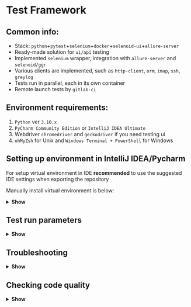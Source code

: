 # Test Framework

## Common info:

- Stack: `python`+`pytest`+`selenium`+`docker`+`selenoid-ui`+`allure-server`
- Ready-made solution for `ui/api` testing
- Implemented `selenium` wrapper, integration with `allure-server` and `selenoid/ggr`
- Various clients are implemented, such as `http-client`, `orm`, `imap`, `ssh`, `greylog`
- Tests run in parallel, each in its own container
- Remote launch tests by `gitlab-ci`


## Environment requirements:

1) `Python` ver `3.10.x`
2) `PyСharm Community Edition` or `IntelliJ IDEA Ultimate`
3) Webdriver `chromedriver` and `geckodriver` if you need testing ui
4) `ohMyZsh` for Unix and `Windows Terminal + PowerShell` for Windows

## Setting up environment in IntelliJ IDEA/Pycharm

For setup virtual environment in IDE **recommended** to use the suggested IDE settings when exporting the repository

Manually install virtual environment is below:

<details><summary><b>Show</b></summary><br>

1. Install virtualenv package

```shell script
pip3 install virtualenv
```

2. Create new virtualenv

```shell script
virtualenv env
```

3. Activate new virtualenv

```shell script
venv activate
```

4. Install requirements in your virtualenv

```shell script
pip install -r requirements.txt
```

### Setting up the interpreter

1. Open IDE and go to interpreter settings:

```shell script
File -> Setting -> Project Interpreter
```

2. In the drop-down window specify the path to the interpreter in the virtual environment:

```shell script
/env/bin/python
```

You can also create a new instance of the virtual environment and the interpreter by [official documentation](https://www.jetbrains.com/help/pycharm/configuring-python-interpreter.html)

### Setting up the test-runner

1. Open IDE and go to tools settings:

```shell script
File -> Setting -> Tools -> Python Integrated Tools
```

2. In the drop-down menu `Default test runner` select `pytest`

</details>

## Test run parameters

<details><summary><b>Show</b></summary><br>

You must uncomment the `pytest.ini.dist` file manually or with a command before running the tests:

```shell script
cp pytest.ini.dist pytest.ini
```

### Run args

For ease of launching and debugging tests, you can change the launch parameters in the `conftest.py` file instead of typing commands

1. Open file `conftest.py`

2. Go to func `pytest_addoption`

3. Change necessary key `default` for run args

Test run parameters in `conftest.py`:

`--env` - select env for test launch, corresponds to the names of the `.env` files in the directory `config/`

`--browser` - select browser for test launch

`--log_level` - select level logs

`--report` - select option of the generating Allure reports. `enable` or `disable`

Test run parameters in `pytest.ini`:

`--reruns [n]` - rerun all failed tests, where `n` - count of reruns

`--reruns-delay [seconds]` - delay before run failed test, in sec

`--only-rerun [ErrorType]` - rerun tests, which failed with specific error, `ErrorType` - type of error, for example, `AssertionError`

</details>

## Troubleshooting

<details><summary><b>Show</b></summary><br>

### Launch malfunctions

// in work

</details>

## Checking code quality

<details><summary><b>Show</b></summary><br>

External module is connected to check the quality of the code [pre-commit](https://pre-commit.com/)

Configuration is listed in the file .pre-commit-config.yaml

For local checking:
```
pre-commit install
```
Now checking of code will be launch automatically when you call `git commit`

Current connected checks:
* Checking spelling errors (English)
* Trimming unnecessary spaces
* Alphabetical sorting of dependencies in requirements.txt
* The last empty line (PEP8)

Connected packages:
* isort
* codespell
* flake8
* black

</details>